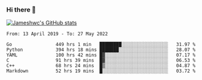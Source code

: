 ### Hi there 👋

[![Jameshwc's GitHub stats](https://github-readme-stats.vercel.app/api?username=jameshwc)](https://github.com/anuraghazra/github-readme-stats)

<!--START_SECTION:waka-->

```text
From: 13 April 2019 - To: 27 May 2022

Go                449 hrs 1 min   ████████░░░░░░░░░░░░░░░░░   31.97 %
Python            394 hrs 18 mins ███████░░░░░░░░░░░░░░░░░░   28.07 %
YAML              100 hrs 42 mins █▓░░░░░░░░░░░░░░░░░░░░░░░   07.17 %
C                 91 hrs 39 mins  █▓░░░░░░░░░░░░░░░░░░░░░░░   06.53 %
C++               68 hrs 24 mins  █▒░░░░░░░░░░░░░░░░░░░░░░░   04.87 %
Markdown          52 hrs 19 mins  █░░░░░░░░░░░░░░░░░░░░░░░░   03.72 %
```

<!--END_SECTION:waka-->